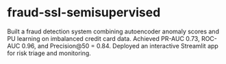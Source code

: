 # fraud-ssl-semisupervised
Built a fraud detection system combining autoencoder anomaly scores and PU learning on imbalanced credit card data. Achieved PR-AUC 0.73, ROC-AUC 0.96, and Precision@50 = 0.84. Deployed an interactive Streamlit app for risk triage and monitoring.
